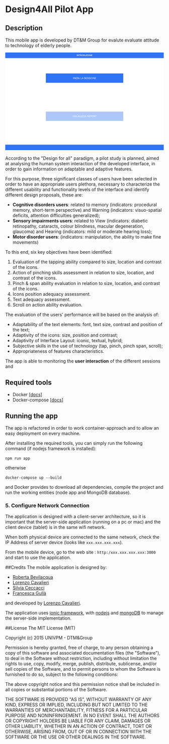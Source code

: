 # Design4All Pilot App

## Description
This mobile app is developed by DT&M Group for evalute evaluate attitude to technology of elderly people. 

![Initial app screenshot](img/screenshot-1.png)

According to the "Design for all" paradigm, a pilot study is planned, aimed at analysing the human system interaction of the developed interface, in order to gain information on adaptable and adaptive features.

For this purpose, three significant classes of users have been selected in order to have an appropriate users plethora, necessary to characterize  the different  usability and functionality levels of the interface and identify  different design proposals, these are:

* __Cognitive disorders users__: related to memory (indicators: procedural memory, short-term perspective) and Warning (indicators: visuo-spatial deficits, attention difficulties generalized);
* __Sensory impairments users__: related to View  (indicators: diabetic retinopathy, cataracts, colour blindness, macular degeneration, glaucoma) and Hearing (indicators: mild or moderate hearing loss);
* __Motor disorder users__:  (indicators: manipulation, the ability to make fine movements)


To this end, six key objectives have been identified: 

1. Evaluation of the tapping ability compared to  size, location and contrast of the icons.
2. Action of pinching skills assessment in relation to size, location, and contrast of the icons.
3. Pinch \& span ability evaluation in relation to size, location, and contrast of the icons.
4. Icons position adequacy assessment.
5. Text adequacy assessment.
6. Scroll on action ability evaluation.

The evaluation of the users' performance will be based on the analysis of:

* Adaptability of the text elements: font, text size, contrast and position of the text;
* Adaptivity of the icons: size, position and contrast;
* Adaptivity of Interface Layout: iconic, textual, hybrid;
* Subjective skills in the use of technology (tap, pinch, pinch span, scroll);
* Appropriateness of features characteristics.

The app is able to monitoring the __user interaction__ of the different sessions and
## Required tools
* Docker [[docs](https://docs.docker.com/install/)]
* Docker-compose [[docs](https://docs.docker.com/compose/install/)]


## Running the app
The app is refactored in order to work container-approach and to allow an easy deployment on every machine.

After installing the required tools, you can simply run the following command (if nodejs framework is installed):
```
npm run app
```
otherwise
```
docker-compose up --build
```
and Docker provides to download all dependencies, compile the project and run the working entities (node app and MongoDB database).


### 5. Configure Network Connection
The application is designed with a client-server architecture, so it is important that the server-side application (running on a pc or mac) and the client device (tablet) is in the same wifi network. 

When both physical device are connected to the same network, check the IP Address of server device (looks like ```xxx.xxx.xxx.xxx```).

From the mobile device, go to the web site : ```http:/xxx.xxx.xxx.xxx:3000``` and start to use the application.

##Credits
The mobile application is designed by: 
- [Roberta Bevilacqua](mailto:robibevi@yahoo.it)
- [Lorenzo Cavalieri](mailto:lorenzocavalieri@icloud.com)
- [Silvia Ceccacci](mailto:s.ceccacci@univpm.it)
- [Francesca Gullà](mailto:f.gulla@univpm.it) 

and developed by [Lorenzo Cavalieri](mailto:lorenzocavalieri@icloud.com).

The application uses [ionic framework](http://ionicframework.com), with [nodejs](https://nodejs.org) and [mongoDB](https://www.mongodb.org) to manage the server-side implementation.

##License
The MIT License (MIT)

Copyright (c) 2015 UNIVPM - DTM&Group 

Permission is hereby granted, free of charge, to any person obtaining a copy of this software and associated documentation files (the "Software"), to deal
in the Software without restriction, including without limitation the rights to use, copy, modify, merge, publish, distribute, sublicense, and/or sell
copies of the Software, and to permit persons to whom the Software is furnished to do so, subject to the following conditions:

The above copyright notice and this permission notice shall be included in all copies or substantial portions of the Software.

THE SOFTWARE IS PROVIDED "AS IS", WITHOUT WARRANTY OF ANY KIND, EXPRESS OR IMPLIED, INCLUDING BUT NOT LIMITED TO THE WARRANTIES OF MERCHANTABILITY, FITNESS FOR A PARTICULAR PURPOSE AND NONINFRINGEMENT. IN NO EVENT SHALL THE AUTHORS OR COPYRIGHT HOLDERS BE LIABLE FOR ANY CLAIM, DAMAGES OR OTHER LIABILITY, WHETHER IN AN ACTION OF CONTRACT, TORT OR OTHERWISE, ARISING FROM, OUT OF OR IN CONNECTION WITH THE SOFTWARE OR THE USE OR OTHER DEALINGS IN THE SOFTWARE.